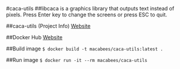 #caca-utils
##libcaca is a graphics library that outputs text instead of pixels. Press Enter key to change the screens or press ESC to quit.

##caca-utils (Project Info)
[Website](http://caca.zoy.org/wiki/libcaca)

##Docker Hub
[Website](https://hub.docker.com/r/macabees/caca-utils/)

##Build image
`$ docker build -t macabees/caca-utils:latest .`

##Run image
`$ docker run -it --rm macabees/caca-utils`
